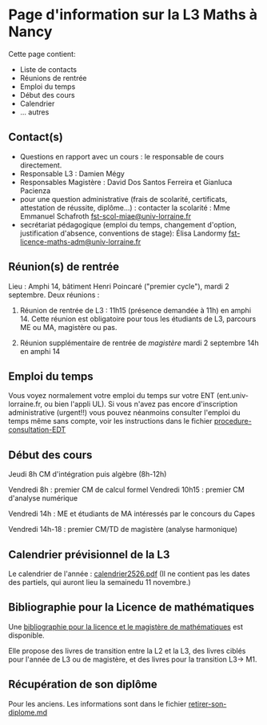 Page d'information sur la L3 Maths à Nancy
==========================================

Cette page contient:
- Liste de contacts
- Réunions de rentrée
- Emploi du temps
- Début des cours
- Calendrier
- ... autres

Contact(s)
---------
- Questions en rapport avec un cours : le responsable de cours directement.
- Responsable L3 : Damien Mégy
- Responsables Magistère : David Dos Santos Ferreira et Gianluca Pacienza
- pour une question administrative (frais de scolarité, certificats, attestation de réussite, diplôme...) : contacter la scolarité : Mme Emmanuel Schafroth fst-scol-miae@univ-lorraine.fr
- secrétariat pédagogique (emploi du temps, changement d'option, justification d'absence, conventions de stage): Élisa Landormy  fst-licence-maths-adm@univ-lorraine.fr 


Réunion(s) de rentrée
-------------------

Lieu : Amphi 14, bâtiment Henri Poincaré ("premier cycle"), mardi 2 septembre. Deux réunions : 

1) Réunion de rentrée de L3 : 11h15 (présence demandée à 11h) en amphi 14. Cette réunion est obligatoire pour tous les étudiants de L3, parcours ME ou MA, magistère ou pas.

2) Réunion supplémentaire de rentrée de *magistère* mardi 2 septembre 14h en amphi 14

Emploi du temps
---------------

Vous voyez normalement votre emploi du temps sur votre ENT (ent.univ-lorraine.fr, ou bien l'appli UL). Si vous n'avez pas encore d'inscription administrative (urgent!!) vous pouvez néanmoins consulter l'emploi du temps même sans compte, voir les instructions dans le fichier [procedure-consultation-EDT](procedure-consultation-EDT.pdf)

Début des cours
----------------

Jeudi 8h CM d'intégration puis algèbre (8h-12h)

Vendredi 8h : premier CM de calcul formel
Vendredi 10h15 : premier CM d'analyse numérique

Vendredi 14h : ME et étudiants de MA intéressés par le concours du Capes

Vendredi 14h-18 : premier CM/TD de magistère (analyse harmonique)



Calendrier prévisionnel de la L3
-----------------------

Le calendrier de l'année : 
[calendrier2526.pdf](calendrier2526.pdf)
(Il ne contient pas les dates des partiels, qui auront lieu la semainedu 11 novembre.)

Bibliographie pour la Licence de mathématiques
---------------------------------------------

Une [bibliographie pour la licence et le magistère de mathématiques](bibliographieL3Magistere.pdf) est disponible.

Elle propose des livres de transition entre la L2 et la L3, des livres ciblés pour l'année de L3 ou de magistère, et des livres pour la transition L3-> M1.


Récupération de son diplôme
---------------------------
Pour les anciens. Les informations sont dans le fichier [retirer-son-diplome.md](retirer-son-diplome.md)







